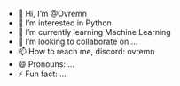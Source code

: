 - 👋 Hi, I’m @Ovremn
- 👀 I’m interested in Python
- 🌱 I’m currently learning Machine Learning
- 💞️ I’m looking to collaborate on ...
- 📫 How to reach me, discord: ovremn
- 😄 Pronouns: ...
- ⚡ Fun fact: ...

<!---
Ovremn/Ovremn is a ✨ special ✨ repository because its `README.md` (this file) appears on your GitHub profile.
You can click the Preview link to take a look at your changes.
--->
